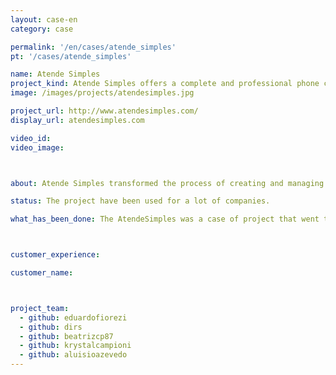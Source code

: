 ```yaml
---
layout: case-en
category: case

permalink: '/en/cases/atende_simples'
pt: '/cases/atende_simples'

name: Atende Simples
project_kind: Atende Simples offers a complete and professional phone customer support for small businesses.
image: /images/projects/atendesimples.jpg

project_url: http://www.atendesimples.com/
display_url: atendesimples.com

video_id:
video_image:



about: Atende Simples transformed the process of creating and managing customer support which, in Brazil, used to take weeks, different suppliers and a lot of money, into a simple, fast and self-service task. 

status: The project have been used for a lot of companies. 

what_has_been_done: The AtendeSimples was a case of project that went to "Projeto Continuado" at first. It was the best solution for this client. The project have been developed by the contribution of our employees plus the great business sense of our client. 



customer_experience:

customer_name:



project_team:
  - github: eduardofiorezi
  - github: dirs
  - github: beatrizcp87
  - github: krystalcampioni
  - github: aluisioazevedo
---
```

